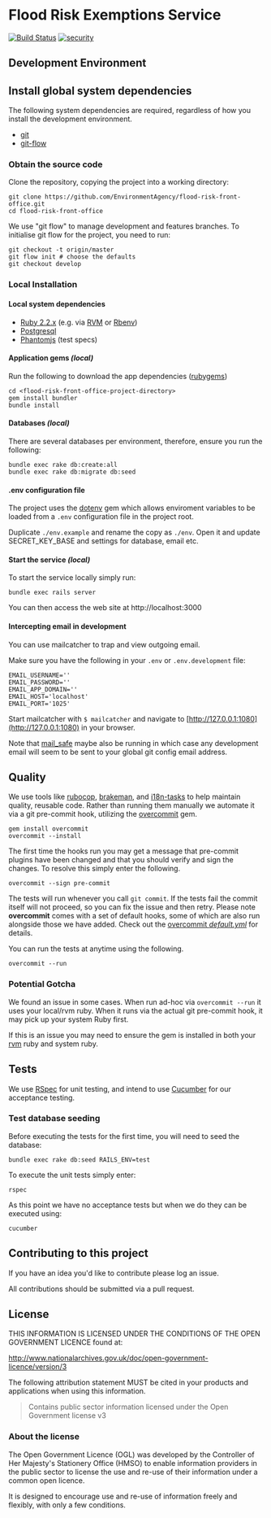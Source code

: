 # Flood Risk Exemptions Service

[![Build Status](https://travis-ci.org/EnvironmentAgency/flood-risk-front-office.svg?branch=develop)](https://travis-ci.org/EnvironmentAgency/flood-risk-front-office) [![security](https://hakiri.io/github/EnvironmentAgency/flood-risk-front-office/develop.svg)](https://hakiri.io/github/EnvironmentAgency/flood-risk-front-office/develop)


## Development Environment

## Install global system dependencies

The following system dependencies are required, regardless of how you install the development environment.

* [git](https://git-scm.com/book/en/v2/Getting-Started-Installing-Git)
* [git-flow](https://github.com/nvie/gitflow/wiki/Installation)

### Obtain the source code

Clone the repository, copying the project into a working directory:

    git clone https://github.com/EnvironmentAgency/flood-risk-front-office.git
    cd flood-risk-front-office

We use "git flow" to manage development and features branches.
To initialise git flow for the project, you need to run:

    git checkout -t origin/master
    git flow init # choose the defaults
    git checkout develop


### Local Installation

#### Local system dependencies

* [Ruby 2.2.x](https://www.ruby-lang.org) (e.g. via [RVM](https://rvm.io) or [Rbenv](https://github.com/sstephenson/rbenv/blob/master/README.md))
* [Postgresql](http://www.postgresql.org/download)
* [Phantomjs](https://github.com/teampoltergeist/poltergeist#installing-phantomjs) (test specs)

#### Application gems _(local)_

Run the following to download the app dependencies ([rubygems](https://www.ruby-lang.org/en/libraries/))

    cd <flood-risk-front-office-project-directory>
    gem install bundler
    bundle install

#### Databases _(local)_

There are several databases per environment, therefore, ensure you run the following:

    bundle exec rake db:create:all
    bundle exec rake db:migrate db:seed

#### .env configuration file

The project uses the [dotenv](https://github.com/bkeepers/dotenv) gem which allows enviroment variables to be loaded from a ```.env``` configuration file in the project root.

Duplicate ```./env.example``` and rename the copy as ```./env```. Open it and update SECRET_KEY_BASE and settings for database, email etc.

#### Start the service _(local)_

To start the service locally simply run:

    bundle exec rails server

You can then access the web site at http://localhost:3000

#### Intercepting email in development

You can use mailcatcher to trap and view outgoing email.

Make sure you have the following in your `.env` or `.env.development` file:

    EMAIL_USERNAME=''
    EMAIL_PASSWORD=''
    EMAIL_APP_DOMAIN=''
    EMAIL_HOST='localhost'
    EMAIL_PORT='1025'

Start mailcatcher with `$ mailcatcher` and navigate to
[http://127.0.0.1:1080](http://127.0.0.1:1080) in your browser.

Note that [mail_safe](https://github.com/myronmarston/mail_safe) maybe also be running in which
case any development email will seem to be sent to your global git config email address.


## Quality

We use tools like [rubocop](https://github.com/bbatsov/rubocop), [brakeman](https://github.com/presidentbeef/brakeman), and [i18n-tasks](https://github.com/glebm/i18n-tasks) to help maintain quality, reusable code. Rather than running them manually we automate it via a git pre-commit hook, utilizing the [overcommit](https://github.com/brigade/overcommit) gem.

    gem install overcommit
    overcommit --install

The first time the hooks run you may get a message that pre-commit plugins have been changed and that you should verify and sign the changes. To resolve this simply enter the following.

    overcommit --sign pre-commit

The tests will run whenever you call `git commit`. If the tests fail the commit itself will not proceed,
so you can fix the issue and then retry. Please note **overcommit** comes with a set of default hooks, some of which are also run alongside those we have added.
Check out the [overcommit _default.yml_](https://github.com/brigade/overcommit/blob/master/config/default.yml) for details.

You can run the tests at anytime using the following.

    overcommit --run

### Potential Gotcha

We found an issue in some cases. When run ad-hoc via ```overcommit --run``` it uses your local/rvm ruby. When it runs via the actual git pre-commit hook, it may pick up your system Ruby first.

If this is an issue you may need to ensure the gem is installed in both your [rvm](https://rvm.io/) ruby and system ruby.

## Tests

We use [RSpec](http://rspec.info/) for unit testing, and intend to use [Cucumber](https://github.com/cucumber/cucumber-rails) for our acceptance testing.

### Test database seeding

Before executing the tests for the first time, you will need to seed the database:

    bundle exec rake db:seed RAILS_ENV=test

To execute the unit tests simply enter:

    rspec

As this point we have no acceptance tests but when we do they can be executed using:

    cucumber

## Contributing to this project

If you have an idea you'd like to contribute please log an issue.

All contributions should be submitted via a pull request.

## License

THIS INFORMATION IS LICENSED UNDER THE CONDITIONS OF THE OPEN GOVERNMENT LICENCE found at:

http://www.nationalarchives.gov.uk/doc/open-government-licence/version/3

The following attribution statement MUST be cited in your products and applications when using this information.

> Contains public sector information licensed under the Open Government license v3

### About the license

The Open Government Licence (OGL) was developed by the Controller of Her Majesty's Stationery Office (HMSO) to enable information providers in the public sector to license the use and re-use of their information under a common open licence.

It is designed to encourage use and re-use of information freely and flexibly, with only a few conditions.

